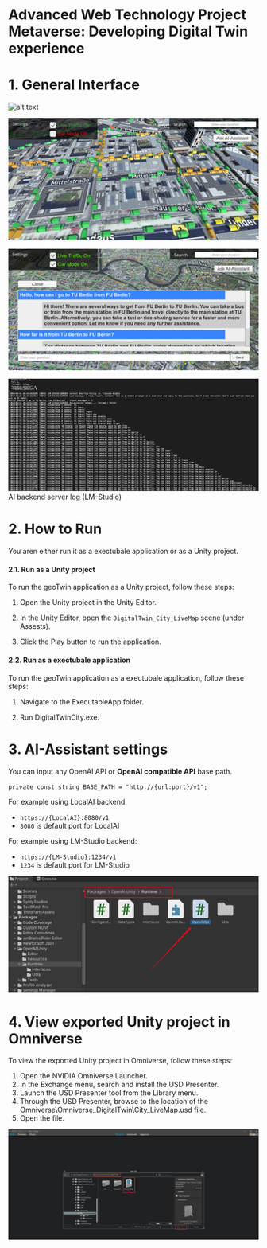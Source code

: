 # Advanced Web Technology Project <br> Metaverse: Developing Digital Twin experience

# 1. General Interface
![alt text](/images/overview1.png)

![alt text](/images/overview2.png)

![alt text](/images/ai.png)

![alt text](/images/ai-log.png)
AI backend server log (LM-Studio)


# 2. How to Run

You aren either run it as a exectubale application or as a Unity project.

#### 2.1. Run as a Unity project

To run the geoTwin application as a Unity project, follow these steps:

1. Open the Unity project in the Unity Editor.

2. In the Unity Editor, open the `DigitalTwin_City_LiveMap` scene (under Assests).

3. Click the Play button to run the application.

#### 2.2. Run as a exectubale application

To run the geoTwin application as a exectubale application, follow these steps:

1. Navigate to the ExecutableApp folder.

2. Run DigitalTwinCity.exe.


# 3. AI-Assistant settings

You can input any OpenAI API or **OpenAI compatible API** base path.

```
private const string BASE_PATH = "http://{url:port}/v1";
```

For example using LocalAI backend: 
 - `https://{LocalAI}:8080/v1  `      
 - `8080` is default port for LocalAI

For example using LM-Studio backend:
 - `https://{LM-Studio}:1234/v1   ` 
 - `1234` is default port for LM-Studio

![alt text](/images/api-path.png)


# 4. View exported Unity project in Omniverse

To view the exported Unity project in Omniverse, follow these steps:

1. Open the NVIDIA Omniverse Launcher.
2. In the Exchange menu, search and install the USD Presenter.
3. Launch the USD Presenter tool from the Library menu.
4. Through the USD Presenter, browse to the location of the Omniverse\Omniverse_DigitalTwin\City_LiveMap.usd file.
5. Open the file.

![alt text](/images/omniverse-import.png)